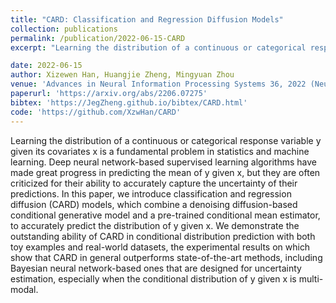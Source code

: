```yaml
---
title: "CARD: Classification and Regression Diffusion Models"
collection: publications
permalink: /publication/2022-06-15-CARD
excerpt: "Learning the distribution of a continuous or categorical response variable y given its covariates x is a fundamental problem in statistics and machine learning. Deep neural network-based supervised learning algorithms have made great progress in predicting the mean of y given x, but they are often criticized for their ability to accurately capture the uncertainty of their predictions. In this paper, we introduce classification and regression diffusion (CARD) models, which combine a denoising diffusion-based conditional generative model and a pre-trained conditional mean estimator, to accurately predict the distribution of y given x. We demonstrate the outstanding ability of CARD in conditional distribution prediction with both toy examples and real-world datasets, the experimental results on which show that CARD in general outperforms state-of-the-art methods, including Bayesian neural network-based ones that are designed for uncertainty estimation, especially when the conditional distribution of y given x is multi-modal."

date: 2022-06-15
author: Xizewen Han, Huangjie Zheng, Mingyuan Zhou
venue: 'Advances in Neural Information Processing Systems 36, 2022 (NeurIPS 2022)'
paperurl: 'https://arxiv.org/abs/2206.07275'
bibtex: 'https://JegZheng.github.io/bibtex/CARD.html'
code: 'https://github.com/XzwHan/CARD'
---
```

Learning the distribution of a continuous or categorical response variable y given its covariates x is a fundamental problem in statistics and machine learning. Deep neural network-based supervised learning algorithms have made great progress in predicting the mean of y given x, but they are often criticized for their ability to accurately capture the uncertainty of their predictions. In this paper, we introduce classification and regression diffusion (CARD) models, which combine a denoising diffusion-based conditional generative model and a pre-trained conditional mean estimator, to accurately predict the distribution of y given x. We demonstrate the outstanding ability of CARD in conditional distribution prediction with both toy examples and real-world datasets, the experimental results on which show that CARD in general outperforms state-of-the-art methods, including Bayesian neural network-based ones that are designed for uncertainty estimation, especially when the conditional distribution of y given x is multi-modal.